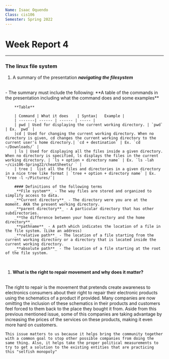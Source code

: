 ```yaml
---
Name: Isaac Oquendo
Class: cis106
Semester: Spring 2022
---
```


# Week Report 4
---
### The linux file system

1. A summary of the presentation **_navigating the filesystem_** 
<br>
    - The summary must include the following:
        **A table of the commands in the presentation including what the command does and some examples**

        **Table**

        | Command |	What it does	| Syntax| 	Example |
        | -------| ------ | ------ | ----- |
        | pwd | Used for displaying the current working directory. | `pwd` | Ex. `pwd` |
        |cd | Used for changing the current working directory. When no directory is given, cd changes the current working directory to the current user's home directory.| `cd + destination` | Ex. `cd ~/Downloads/` |
        | ls | Used for displaying all the files inside a given directory. When no directory is specified, ls displays the files in the current working directory. | `ls + option + directory name` | Ex. `ls -lah ~/cis106-Spring22/cheatSheets/ ` |
        | tree |  list all the files and directories in a given directory in a nice tree like format | `tree + option + directory name` | Ex. `tree -l ~/Pictures/`|

        #### Definitions of the following terms
        _**File system**_ - The way files are stored and organized to simplify access to data.
        _**Current directory**_ - The directory were you are at the moment. AKA the present working directory.
        _**parent directory**_ - A particular directory that has other subdirectories.
        _**the difference between your home directory and the home directory**_
        _**pathname**_ - A path which indicates the location of a file in the file system. (Like an address)
        _**relative path**_ - The location of a file starting from the current working directory or a directory that is located inside the current working directory.
        _**absolute path**_ - The location of a file starting at the root of the file system. 
<br>

1. **What is the right to repair movement and why does it matter?**
<br>
    The right to repair is the movement that pretends create awareness to electronics consumers about their right to repair their electronic products using the schematics of a product if provided. Many companies are now omitting the inclusion of these schematics in their products and customers feel forced to them back to the place they bought it from. Aside from this previous mentioned issue, some of this companies are taking advantage by increasing the prices of the services on these products, making it even more hard on customers. 

    This issue matters to us because it helps bring the community together with a common goal to stop other possible companies from doing the same thing. Also, it helps take the proper political measurements to try to get a solution to the existing entities that are practicing this "selfish monopoly"